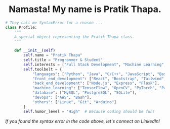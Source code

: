 <div style="text-align: center;">
  <h1>Namasta! My name is Pratik Thapa.</h1>
</div>

```python
# They call me SyntaxError for a reason ...
class Profile:
    """
    A special object representing the Pratik Thapa class.
    """

    def __init__(self)
        self.name = "Pratik Thapa"
        self.title = "Programmer & Student"
        self.interests = ["Full Stack Development", "Machine Learning", "Open Source"]
        self.toolbelt = {
            "languages": ["Python", "Java", "C/C++", "JavaScript", "Bash"],
            "front_end_development": ["React", "Bootstrap", "Tailwind", "Sass", "CSS", "HTML"],
            "back_end_development": ["Node.js", "Express", "Flask"],
            "machine_learning": ["TensorFlow", "OpenCV", "PyTorch", "Pandas", "scikit-learn"],
            "database": ["MySQL", "PostgreSQL", "SQLite"],
            "devops": ["AWS", "Bash"],
            "others": ["Linux", "Git", "Arduino"]
        }
        self.humor_level = "High"  # Because coding should be fun!
```
*If you found the syntax error in the code above, let's connect on LinkedIn!* 
